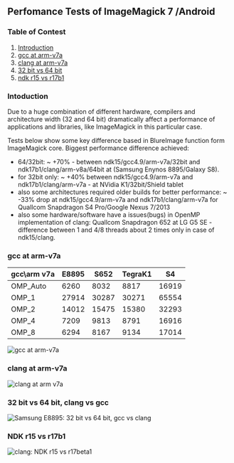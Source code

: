﻿## Perfomance Tests of ImageMagick 7 /Android

### Table of Contest
1. [Introduction](#intro) 
2. [gcc at arm-v7a](#gcc_at_arm-v7a)
3. [clang at arm-v7a](#clang_at_arm-v7a)
4. [32 bit vs 64 bit](#32bit_vs_64bit)
5. [ndk r15 vs r17b1](#ndk_r15_vs_r17b1)

### Intoduction <a name="intro"> </a>
Due to a huge combination of different hardware, compilers and architecture width (32 and 64 bit) dramatically affect a performance of applications and libraries, like ImageMagick in this particular case.

Tests below show some key difference based in BlureImage function form ImageMagick core. 
Biggest performance difference achieved: 
* 64/32bit: ~ +70% - between ndk15/gcc4.9/arm-v7a/32bit and ndk17b1/clang/arm-v8a/64bit at (Samsung Enynos 8895/Galaxy S8).  
* for 32bit only:   ~ +40% between ndk15/gcc4.9/arm-v7a and ndk17b1/clang/arm-v7a - at NVidia K1/32bit/Shield tablet
* also some architectures required older builds for better performance: ~ -33% drop at ndk15/gcc4.9/arm-v7a and ndk17b1/clang/arm-v7a for Quallcom Snapdragon S4 Pro/Google Nexus 7/2013
* also some hardware/software have a issues(bugs) in OpenMP implementation of clang: Quallcom Snapdragon 652 at LG G5 SE - difference between 1 and 4/8 threads about 2 times only in case of ndk15/clang.

### gcc at arm-v7a <a name="gcc_at_arm-v7a"> </a>

| gcc\arm v7a |	E8895	| S652	 | TegraK1|	S4|
| -- | -- | -- | -- | -- | 
|OMP_Auto | 6260	|8032|	8817|	16919|
|OMP_1|	27914|	30287|	30271|	65554|
|OMP_2|	14012|	15475|	15380|	32293|
|OMP_4|	7209|	9813|	8791|	16916|
|OMP_8|	6294|	8167|	9134|	17014|

![gcc at arm-v7a](https://github.com/ayaromenok/Android_ImageMagick7/blob/master/doc/perfTest/res/armv7a_gcc49_ndk15.png)

### clang at arm-v7a <a name="clang_at_arm-v7a"> </a>
![clang at arm v7a](https://github.com/ayaromenok/Android_ImageMagick7/blob/master/doc/perfTest/res/armv7a_clang503_ndk15.png)

### 32 bit vs 64 bit, clang vs gcc <a name="32bit_vs_64bit"> </a>
![Samsung E8895: 32 bit vs 64 bit, gcc vs clang](https://github.com/ayaromenok/Android_ImageMagick7/blob/master/doc/perfTest/res/E8895_gcc_clang_32b_64b.png)

### NDK r15 vs r17b1 <a name ="ndk_r15_vs_r17b1"> </a>

![clang: NDK r15 vs r17beta1](https://github.com/ayaromenok/Android_ImageMagick7/blob/master/doc/perfTest/res/clang_ndk15_ndk17b1.png)
